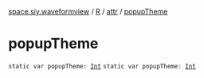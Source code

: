 [space.siy.waveformview](../../index.md) / [R](../index.md) / [attr](index.md) / [popupTheme](./popup-theme.md)

# popupTheme

`static var popupTheme: `[`Int`](https://kotlinlang.org/api/latest/jvm/stdlib/kotlin/-int/index.html)
`static var popupTheme: `[`Int`](https://kotlinlang.org/api/latest/jvm/stdlib/kotlin/-int/index.html)